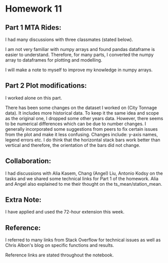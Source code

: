 # Homework 11
## Part 1 MTA Rides:
I had many discussions with three classmates (stated below). 

I am not very familiar with numpy arrays and found pandas dataframe is easier to understand. Therefore, for many parts, I converted the numpy array to dataframes for plotting and modelling. 

I will make a note to myself to improve my knowledge in numpy arrays.

## Part 2 Plot modifications:
I worked alone on this part. 

There has been some changes on the dataset I worked on (City Tonnage data). It includes more historical data. To keep it the same idea and scope as the original one, I dropped some other years data. However, there seems to be numerical differences which can be due to number changes. I generally incorporated some suggestions from peers to fix certain issues from the plot and make it less confusing. Changes include: y-axis names, legend errors etc. I do think that the horizontal stack bars work better than vertical and therefore, the orientation of the bars did not change. 

## Collaboration:
I had discussions with Alia Kasem, Chang (Angel) Liu, Antonio Kodsy on the tasks and we shared some technical links for Part 1 of the homework. Alia and Angel also explained to me their thought on the ts_mean/station_mean. 

## Extra Note:

I have applied and used the 72-hour extension this week. 

## Reference:
I referred to many links from Stack Overflow for technical issues as well as Chris Albon's blog on specific functions and results. 

Reference links are stated throughout the notebook. 
